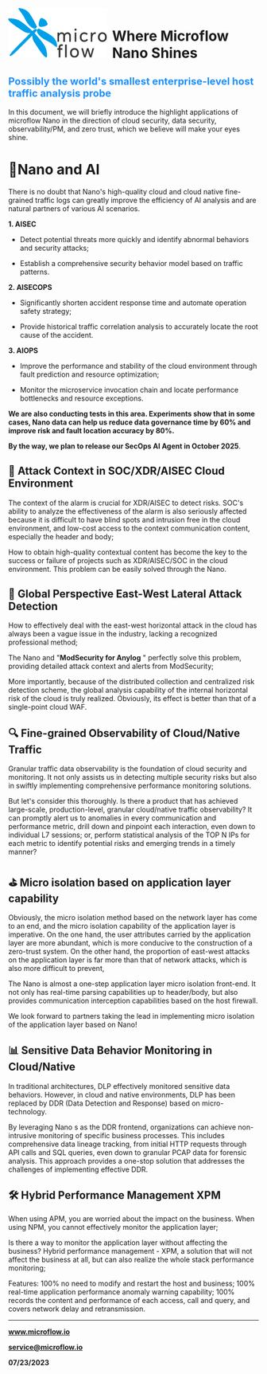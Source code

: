 <img src="https://github.com/Microflow-IO/microflow-nano/blob/main/docs/github_microflow_B.png" alt="logo" style="float:left; margin-right:10px;" />



# Where Microflow Nano Shines



<h2 style="font-size: 20px;color: #1E90FF;">Possibly the world's smallest enterprise-level host traffic analysis probe</h3>  



In this document, we will briefly introduce the highlight applications of microflow Nano in the direction of cloud security, data security, observability/PM, and zero trust, which we believe will make your eyes shine.



# 🤖Nano and AI

There is no doubt that Nano's high-quality cloud and cloud native fine-grained traffic logs can greatly improve the efficiency of AI analysis and are natural partners of various AI scenarios.

**1. AISEC**

- Detect potential threats more quickly and identify abnormal behaviors and security attacks;

- Establish a comprehensive security behavior model based on traffic patterns.

**2. AISECOPS**

- Significantly shorten accident response time and automate operation safety strategy;

- Provide historical traffic correlation analysis to accurately locate the root cause of the accident.


**3. AIOPS**

- Improve the performance and stability of the cloud environment through fault prediction and resource optimization;

- Monitor the microservice invocation chain and locate performance bottlenecks and resource exceptions.


**We are also conducting tests in this area. Experiments show that in some cases, Nano data can help us reduce data governance time by 60% and improve risk and fault location accuracy by 80%.**

**By the way, we plan to release our SecOps AI Agent in October 2025**.



## 📠 Attack Context in SOC/XDR/AISEC Cloud Environment

The context of the alarm is crucial for XDR/AISEC to detect risks. SOC's ability to analyze the effectiveness of the alarm is also seriously affected because it is difficult to have blind spots and intrusion free in the cloud environment, and low-cost access to the context communication content, especially the header and body;

How to obtain high-quality contextual content has become the key to the success or failure of projects such as XDR/AISEC/SOC in the cloud environment. This problem can be easily solved through the Nano.



## 🎃 Global Perspective East-West Lateral Attack Detection

How to effectively deal with the east-west horizontal attack in the cloud has always been a vague issue in the industry, lacking a recognized professional method;

The Nano and "**ModSecurity for Anylog** " perfectly solve this problem, providing detailed attack context and alerts from ModSecurity;

More importantly, because of the distributed collection and centralized risk detection scheme, the global analysis capability of the internal horizontal risk of the cloud is truly realized. Obviously, its effect is better than that of a single-point cloud WAF.



## 🔍 Fine-grained Observability of Cloud/Native Traffic

Granular traffic data observability is the foundation of cloud security and monitoring. It not only assists us in detecting multiple security risks but also in swiftly implementing comprehensive performance monitoring solutions.

But let's consider this thoroughly. Is there a product that has achieved large-scale, production-level, granular cloud/native traffic observability? It can promptly alert us to anomalies in every communication and performance metric, drill down and pinpoint each interaction, even down to individual L7 sessions; or, perform statistical analysis of the TOP N IPs for each metric to identify potential risks and emerging trends in a timely manner?



## ⛳ Micro isolation based on application layer capability

Obviously, the micro isolation method based on the network layer has come to an end, and the micro isolation capability of the application layer is imperative. On the one hand, the user attributes carried by the application layer are more abundant, which is more conducive to the construction of a zero-trust system. On the other hand, the proportion of east-west attacks on the application layer is far more than that of network attacks, which is also more difficult to prevent,

The Nano is almost a one-step application layer micro isolation front-end. It not only has real-time parsing capabilities up to header/body, but also provides communication interception capabilities based on the host firewall.

We look forward to partners taking the lead in implementing micro isolation of the application layer based on Nano!



## 📊 Sensitive Data Behavior Monitoring in Cloud/Native

In traditional architectures, DLP effectively monitored sensitive data behaviors. However, in cloud and native environments, DLP has been replaced by DDR (Data Detection and Response) based on micro- technology.

By leveraging Nano s as the DDR frontend, organizations can achieve non-intrusive monitoring of specific business processes. This includes comprehensive data lineage tracking, from initial HTTP requests through API calls and SQL queries, even down to granular PCAP data for forensic analysis. This approach provides a one-stop solution that addresses the challenges of implementing effective DDR.



## 🛠 Hybrid Performance Management XPM

When using APM, you are worried about the impact on the business. When using NPM, you cannot effectively monitor the application layer;

Is there a way to monitor the application layer without affecting the business? Hybrid performance management - XPM, a solution that will not affect the business at all, but can also realize the whole stack performance monitoring;

Features: 100% no need to modify and restart the host and business; 100% real-time application performance anomaly warning capability; 100% records the content and performance of each access, call and query, and covers network delay and retransmission.



------

**www.microflow.io**

**service@microflow.io**

**07/23/2023**
